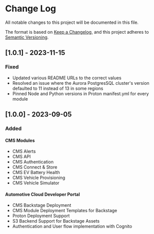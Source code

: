 # Change Log

All notable changes to this project will be documented in this file.

The format is based on [Keep a Changelog](https://keepachangelog.com/en/1.0.0/),
and this project adheres to [Semantic Versioning](https://semver.org/spec/v2.0.0.html).

## [1.0.1] - 2023-11-15

### Fixed

- Updated various README URLs to the correct values
- Resolved an issue where the Aurora PostgresSQL cluster's version defaulted to 11 instead of 13 in some regions
- Pinned Node and Python versions in Proton manifest.yml for every module

## [1.0.0] - 2023-09-05

### Added

#### CMS Modules

- CMS Alerts
- CMS API
- CMS Authentication
- CMS Connect & Store
- CMS EV Battery Health
- CMS Vehicle Provisioning
- CMS Vehicle Simulator

#### Automotive Cloud Developer Portal

- CMS Backstage Deployment
- CMS Module Deployment Templates for Backstage
- Proton Deployment Support
- S3 Backend Support for Backstage Assets
- Authentication and User flow implementation with Cognito
